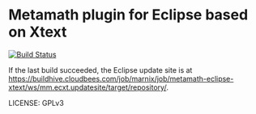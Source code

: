 Metamath plugin for Eclipse based on Xtext
==========================================

[![Build Status](https://buildhive.cloudbees.com/job/marnix/job/metamath-eclipse-xtext/badge/icon)](https://buildhive.cloudbees.com/job/marnix/job/metamath-eclipse-xtext/)

If the last build succeeded, the Eclipse update site is at https://buildhive.cloudbees.com/job/marnix/job/metamath-eclipse-xtext/ws/mm.ecxt.updatesite/target/repository/.

LICENSE: GPLv3
